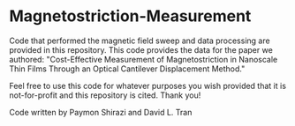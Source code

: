 # Magnetostriction-Measurement
Code that performed the magnetic field sweep and data processing are provided in this repository. This code provides the data for the paper we authored: 
"Cost-Effective Measurement of Magnetostriction in Nanoscale Thin Films Through an Optical Cantilever Displacement Method."

Feel free to use this code for whatever purposes you wish provided that it is not-for-profit and this repository is cited. Thank you!

Code written by Paymon Shirazi and David L. Tran
